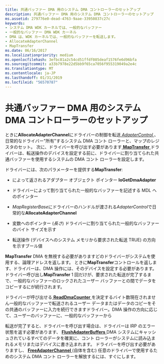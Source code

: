 ```yaml
---
title: 共通バッファー DMA 用のシステム DMA コントローラーのセットアップ
description: 共通バッファー DMA 用のシステム DMA コントローラーのセットアップ
ms.assetid: 279776e0-dead-4763-9aae-33950837c27c
keywords:
- システム DMA WDK カーネルでは、一般的なバッファー
- 一般的なバッファー DMA WDK カーネル
- DMA は、WDK カーネルでは、一般的なバッファーを転送します。
- AllocateAdapterChannel
- MapTransfer
ms.date: 06/16/2017
ms.localizationpriority: medium
ms.openlocfilehash: 3efbc81a2c54cd51ffdf085deaf1576fe6d96bfa
ms.sourcegitcommit: a33b7978e22d5bb9f65ca7056f955319049a2e4c
ms.translationtype: MT
ms.contentlocale: ja-JP
ms.lasthandoff: 01/31/2019
ms.locfileid: "56570787"
---
```

# <a name="setting-up-the-system-dma-controller-for-common-buffer-dma"></a>共通バッファー DMA 用のシステム DMA コントローラーのセットアップ





ときに**AllocateAdapterChannel**にドライバーの制御を転送[ *AdapterControl* ](https://msdn.microsoft.com/library/windows/hardware/ff540504) 、日常的なドライバー"所有"するシステム DMA コント ローラーと、マップのレジスタのセット。 次に、ドライバーを呼び出す必要があります[ **MapTransfer** ](https://msdn.microsoft.com/library/windows/hardware/ff554402)ドライバーは、転送操作のデバイスを設定する前に、ドライバーに割り当てられた共通バッファーを使用するシステムの DMA コント ローラーを設定します。

ドライバーには、次のパラメーターを提供する**MapTransfer**:

-   によって返されるアダプター オブジェクト ポインター **IoGetDmaAdapter**

-   ドライバーによって割り当てられた一般的なバッファーを記述する MDL へのポインター

-   *MapRegisterBase*にドライバーのハンドルが渡される*AdapterControl*で日常的な**AllocateAdapterChannel**

-   変数へのポインター (*長さ*) ドライバーに割り当てられた一般的なバッファーのバイト サイズを示す

-   転送操作 (デバイスへのシステム メモリから要求された転送 TRUE) の方向を示すブール値

**MapTransfer** DMA を無視する必要がありますどのドライバーがシステムを使用する、論理アドレスを返します。 ときに**MapTransfer**コントロールを返します、ドライバーは、DMA 操作には、そのデバイスを設定する必要があります。 ドライバー呼び出し**MapTransfer** 1 回だけが、要求された転送が完了するまで、一般的なバッファーのロックされたユーザー バッファーとの間でデータをコピーするにが続行されます。

ドライバーが呼び出せる[ **ReadDmaCounter** ](https://msdn.microsoft.com/library/windows/hardware/ff560782)を決定するバイト数現在されません一般的なバッファーで転送されるユーザー データまたはデータのコピーをその共通のバッファーに入力を続行できますドライバー。DMA 操作の方向に応じて、ユーザーのバッファーに、一般的なバッファーから

転送が完了すると、ドライバーを呼び出す場合は、ドライバーは IRP のエラー状態を返す必要があります、 [ **FlushAdapterBuffers** ](https://msdn.microsoft.com/library/windows/hardware/ff545917) DMA システムにキャッシュされているすべてのデータを確実に、コント ローラーがシステムに読み込まれるメモリまたはデバイスに書き込まれます。 ドライバーを呼び出す必要がありますし、 [ **FreeAdapterChannel** ](https://msdn.microsoft.com/library/windows/hardware/ff546507) (自体を含む) 任意のドライバーで使用するためのシステム DMA コント ローラーを解放するには、すぐにします。

 

 




